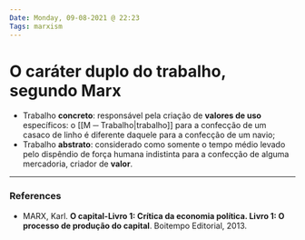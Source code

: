 ```yaml
---
Date: Monday, 09-08-2021 @ 22:23
Tags: marxism
---
```

# O caráter duplo do trabalho, segundo Marx
* Trabalho **concreto**: responsável pela criação de **valores de uso** específicos: o [[M ─ Trabalho|trabalho]] para a confecção de um casaco de linho é diferente daquele para a confecção de um navio; 
* Trabalho **abstrato**: considerado como somente o tempo médio levado pelo dispêndio de força humana indistinta para a confecção de alguma mercadoria, criador de **valor**.  


---
### References
- MARX, Karl. **O capital-Livro 1: Crítica da economia política. Livro 1: O processo de produção do capital**. Boitempo Editorial, 2013.